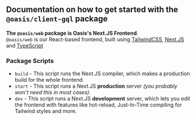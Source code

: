 ## Documentation on how to get started with the `@oasis/client-gql` package

**The `@oasis/web` package is Oasis's Next.JS Frontend**.<br>
`@oasis/web` is our React-based frontend, built using [TailwindCSS](http://tailwindcss.com/), [Next.JS](https://nextjs.org) and [TypeScript](https://www.typescriptlang.org)

### Package Scripts

- `build` - This script runs the Next.JS compiler, which makes a production build for the whole frontend.
- `start` - This script runs a Next.JS **production** server _(you probably won't need this in most cases)._
- `dev` - This script runs a Next.JS **development** server, which lets you edit the frontend with features like hot-reload, Just-In-Time compiling for Tailwind styles and more.
